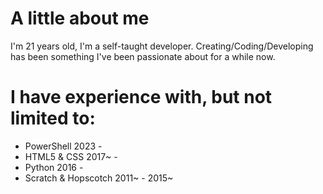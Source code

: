 # A little about me
I'm 21 years old, I'm a self-taught developer.
Creating/Coding/Developing has been something I've been passionate about for a while now.

# I have experience with, but not limited to:
- PowerShell 2023 -
- HTML5 & CSS 2017~ -
- Python 2016 -
- Scratch & Hopscotch 2011~ - 2015~
